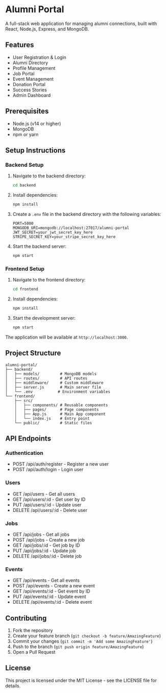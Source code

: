 # Alumni Portal

A full-stack web application for managing alumni connections, built with React, Node.js, Express, and MongoDB.

## Features

- User Registration & Login
- Alumni Directory
- Profile Management
- Job Portal
- Event Management
- Donation Portal
- Success Stories
- Admin Dashboard

## Prerequisites

- Node.js (v14 or higher)
- MongoDB
- npm or yarn

## Setup Instructions

### Backend Setup

1. Navigate to the backend directory:
   ```bash
   cd backend
   ```

2. Install dependencies:
   ```bash
   npm install
   ```

3. Create a `.env` file in the backend directory with the following variables:
   ```
   PORT=5000
   MONGODB_URI=mongodb://localhost:27017/alumni-portal
   JWT_SECRET=your_jwt_secret_key_here
   STRIPE_SECRET_KEY=your_stripe_secret_key_here
   ```

4. Start the backend server:
   ```bash
   npm start
   ```

### Frontend Setup

1. Navigate to the frontend directory:
   ```bash
   cd frontend
   ```

2. Install dependencies:
   ```bash
   npm install
   ```

3. Start the development server:
   ```bash
   npm start
   ```

The application will be available at `http://localhost:3000`.

## Project Structure

```
alumni-portal/
├── backend/
│   ├── models/         # MongoDB models
│   ├── routes/         # API routes
│   ├── middleware/     # Custom middleware
│   ├── server.js       # Main server file
│   └── .env           # Environment variables
└── frontend/
    ├── src/
    │   ├── components/ # Reusable components
    │   ├── pages/      # Page components
    │   ├── App.js      # Main App component
    │   └── index.js    # Entry point
    └── public/         # Static files
```

## API Endpoints

### Authentication
- POST /api/auth/register - Register a new user
- POST /api/auth/login - Login user

### Users
- GET /api/users - Get all users
- GET /api/users/:id - Get user by ID
- PUT /api/users/:id - Update user
- DELETE /api/users/:id - Delete user

### Jobs
- GET /api/jobs - Get all jobs
- POST /api/jobs - Create a new job
- GET /api/jobs/:id - Get job by ID
- PUT /api/jobs/:id - Update job
- DELETE /api/jobs/:id - Delete job

### Events
- GET /api/events - Get all events
- POST /api/events - Create a new event
- GET /api/events/:id - Get event by ID
- PUT /api/events/:id - Update event
- DELETE /api/events/:id - Delete event

## Contributing

1. Fork the repository
2. Create your feature branch (`git checkout -b feature/AmazingFeature`)
3. Commit your changes (`git commit -m 'Add some AmazingFeature'`)
4. Push to the branch (`git push origin feature/AmazingFeature`)
5. Open a Pull Request

## License

This project is licensed under the MIT License - see the LICENSE file for details. 
